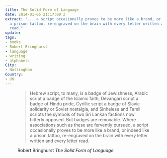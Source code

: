 ```yaml
---
title: The Solid Form of Language
date: 2014-01-05 21:17:00 Z
extract: "... a script occasionally proves to be more like a brand, or indeed like
  a prison tattoo, re-engraved on the brain with every letter written and every letter
  read."
update: 
tags:
- books
- Robert Bringhurst
- language
- writing
- alphabets
City:
- Nottingham
Country:
- UK
---
```


<figure>
<blockquote>
<p>Hebrew script, to many, is a badge of Jewishness, Arabic script a badge of the Islamic faith, Devangari script a badge of Hindu pride, Cyrillic script a badge of Slavic solidarity or Soviet nostalgia, and Sinhalese and Tamil scripts the symbols of two Sri Lankan factions now bitterly opposed. But badges are removable. Where associations such as these are fervently pursued, a script occasionally proves to be more like a brand, or indeed like a prison tattoo, re-engraved on the brain with every letter written and every letter read.</p>
</blockquote>
<figcaption class="cite"><p>Robert Bringhurst <cite>The Solid Form of Language</cite></p></figcaption>
</figure>
